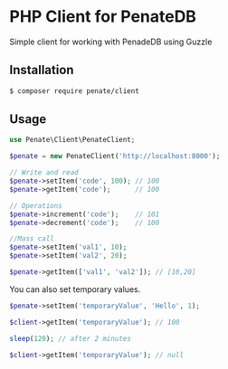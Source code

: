 # PHP Client for PenateDB

Simple client for working with PenadeDB using Guzzle

## Installation

```bash
$ composer require penate/client
```


## Usage

```php
use Penate\Client\PenateClient;

$penate = new PenateClient('http://localhost:8000');

// Write and read
$penate->setItem('code', 100); // 100
$penate->getItem('code');      // 100

// Operations
$penate->increment('code');    // 101
$penate->decrement('code');    // 100

//Mass call
$penate->setItem('val1', 10);
$penate->setItem('val2', 20);

$penate->getItem(['val1', 'val2']); // [10,20]
```

You can also set temporary values.

```php
$penate->setItem('temporaryValue', 'Hello', 1);

$client->getItem('temporaryValue'); // 100

sleep(120); // after 2 minutes

$client->getItem('temporaryValue'); // null
```
